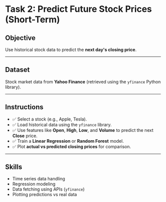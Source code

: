 # Task 2: Predict Future Stock Prices (Short-Term)

## Objective  

Use historical stock data to predict the **next day's closing price**.

---

## Dataset  

Stock market data from **Yahoo Finance** (retrieved using the `yfinance` Python library).

---

## Instructions  

- ✅ Select a stock (e.g., Apple, Tesla).  
- ✅ Load historical data using the `yfinance` library.  
- ✅ Use features like **Open**, **High**, **Low**, and **Volume** to predict the next **Close** price.  
- ✅ Train a **Linear Regression** or **Random Forest** model.  
- ✅ Plot **actual vs predicted closing prices** for comparison.

---

## Skills  

- Time series data handling  
- Regression modeling  
- Data fetching using APIs (`yfinance`)  
- Plotting predictions vs real data
